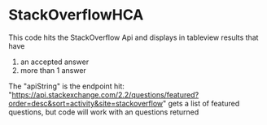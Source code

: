 # StackOverflowHCA

This code hits the StackOverflow Api and displays in tableview results that have
1. an accepted answer
2. more than 1 answer

The "apiString" is the endpoint hit:
"https://api.stackexchange.com/2.2/questions/featured?order=desc&sort=activity&site=stackoverflow" gets a list of featured questions, but
code will work with an questions returned
